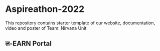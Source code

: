 # Aspireathon-2022
This repository contains starter template of our website, documentation, video and poster of Team: Nirvana Unit

## ल-EARN Portal 
